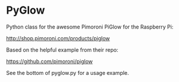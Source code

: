 PyGlow
======

Python class for the awesome Pimoroni PiGlow for the Raspberry Pi:

http://shop.pimoroni.com/products/piglow

Based on the helpful example from their repo:

https://github.com/pimoroni/piglow

See the bottom of pyglow.py for a usage example.
